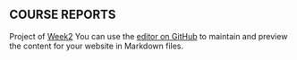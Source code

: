 ## COURSE REPORTS

Project of [Week2](https://github.com/lauramekaj/Week2/blob/master/README.md)
You can use the [editor on GitHub](https://github.com/lauramekaj/lauramekaj.github.io/edit/master/README.md) to maintain and preview the content for your website in Markdown files.





